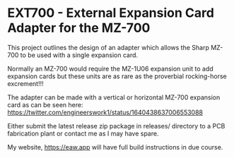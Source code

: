 # EXT700 - External Expansion Card Adapter for the MZ-700
This project outlines the design of an adapter which allows the Sharp MZ-700 to be used with a single expansion card. 

Normally an MZ-700 would require the MZ-1U06 expansion unit to add expansion cards but these units are as rare as the proverbial rocking-horse excrement!!!

The adapter can be made with a vertical or horizontal MZ-700 expansion card as can be seen here: https://twitter.com/engineerswork1/status/1640438637006553088

Either submit the latest release zip package in releases/ directory to a PCB fabrication plant or contact me as I may have spare.

My website, https://eaw.app will have full build instructions in due course.
